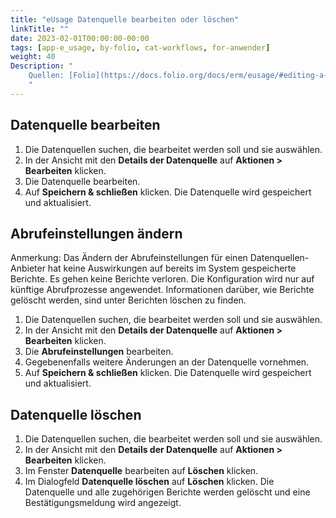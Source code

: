```yaml
---
title: "eUsage Datenquelle bearbeiten oder löschen"
linkTitle: ""
date: 2023-02-01T00:00:00-00:00
tags: [app-e_usage, by-folio, cat-workflows, for-anwender]
weight: 40
Description: "
    Quellen: [Folio](https://docs.folio.org/docs/erm/eusage/#editing-a-usage-data-provider) & [GBV](https://info.gbv.de/pages/viewpage.action?pageId=847904780)
    "
---
```


## Datenquelle bearbeiten

1.  Die Datenquellen suchen, die bearbeitet werden soll und sie auswählen.
2.  In der Ansicht mit den **Details der Datenquelle** auf **Aktionen > Bearbeiten** klicken.
3.  Die Datenquelle bearbeiten.
4.  Auf **Speichern & schließen** klicken. Die Datenquelle wird gespeichert und aktualisiert.

## Abrufeinstellungen ändern

Anmerkung: Das Ändern der Abrufeinstellungen für einen Datenquellen-Anbieter hat keine Auswirkungen auf bereits im System gespeicherte Berichte. Es gehen keine Berichte verloren. Die Konfiguration wird nur auf künftige Abrufprozesse angewendet. Informationen darüber, wie Berichte gelöscht werden, sind unter Berichten löschen zu finden.

1.  Die Datenquellen suchen, die bearbeitet werden soll und sie auswählen.
2.  In der Ansicht mit den **Details der Datenquelle** auf **Aktionen > Bearbeiten** klicken.
3.  Die **Abrufeinstellungen** bearbeiten.
4.  Gegebenenfalls weitere Änderungen an der Datenquelle vornehmen.
5.  Auf **Speichern & schließen** klicken. Die Datenquelle wird gespeichert und aktualisiert.

## Datenquelle löschen

1.  Die Datenquellen suchen, die bearbeitet werden soll und sie auswählen.
2.  In der Ansicht mit den **Details der Datenquelle** auf **Aktionen > Bearbeiten** klicken.
3.  Im Fenster **Datenquelle** bearbeiten auf **Löschen** klicken.
4.  Im Dialogfeld **Datenquelle löschen** auf **Löschen** klicken. Die Datenquelle und alle zugehörigen Berichte werden gelöscht und eine Bestätigungsmeldung wird angezeigt.
